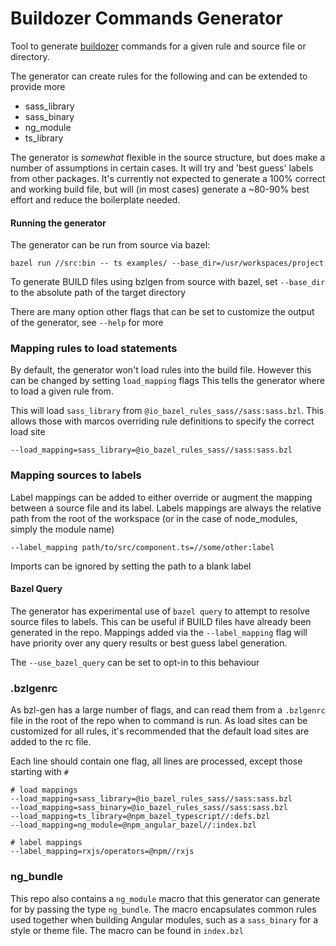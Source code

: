 # Buildozer Commands Generator

Tool to generate [buildozer](https://github.com/bazelbuild/buildtools/tree/master/buildozer) commands for
a given rule and source file or directory.

The generator can create rules for the following and can be extended to provide more

* sass_library
* sass_binary
* ng_module
* ts_library

The generator is _somewhat_ flexible in the source structure, but does make a number of assumptions in certain cases.
It will try and 'best guess' labels from other packages. It's currently not expected to generate a 100% correct and working build file,
but will (in most cases) generate a ~80-90% best effort and reduce the boilerplate needed.

#### Running the generator
The generator can be run from source via bazel:

```
bazel run //src:bin -- ts examples/ --base_dir=/usr/workspaces/project
```

To generate BUILD files using bzlgen from source with bazel, set `--base_dir` to the absolute path of the target directory 

There are many option other flags that can be set to customize the output of the generator, see `--help` for more

### Mapping rules to load statements
By default, the generator won't load rules into the build file. However this can be changed by setting `load_mapping` flags 
This tells the generator where to load a given rule from.

This will load `sass_library` from `@io_bazel_rules_sass//sass:sass.bzl`. This allows those with marcos overriding rule definitions to specify
the correct load site
```
--load_mapping=sass_library=@io_bazel_rules_sass//sass:sass.bzl
```

### Mapping sources to labels
Label mappings can be added to either override or augment the 
mapping between a source file and its label. Labels mappings are always the relative path from the root of the workspace
(or in the case of node_modules, simply the module name)

```
--label_mapping path/to/src/component.ts=//some/other:label
```

Imports can be ignored by setting the path to a blank label

#### Bazel Query

The generator has experimental use of `bazel query` to attempt to resolve source files to labels. This can be useful if
BUILD files have already been generated in the repo.
Mappings added via the `--label_mapping` flag will have priority over any query results or best guess label generation.

The `--use_bazel_query` can be set to opt-in to this behaviour

### .bzlgenrc
As bzl-gen has a large number of flags, and can read them from a `.bzlgenrc` file in the root of the repo when to command is run.
As load sites can be customized for all rules, it's recommended that the default load sites are added to the rc file.

Each line should contain one flag, all lines are processed, except those starting with `#`
```
# load mappings
--load_mapping=sass_library=@io_bazel_rules_sass//sass:sass.bzl
--load_mapping=sass_binary=@io_bazel_rules_sass//sass:sass.bzl
--load_mapping=ts_library=@npm_bazel_typescript//:defs.bzl
--load_mapping=ng_module=@npm_angular_bazel//:index.bzl

# label mappings
--label_mapping=rxjs/operators=@npm//rxjs
```

### ng_bundle
This repo also contains a `ng_module` macro that this generator can generate for by passing the type `ng_bundle`. The macro encapsulates common
rules used together when building Angular modules, such as a `sass_binary` for a style or theme file. The macro can be found in `index.bzl`